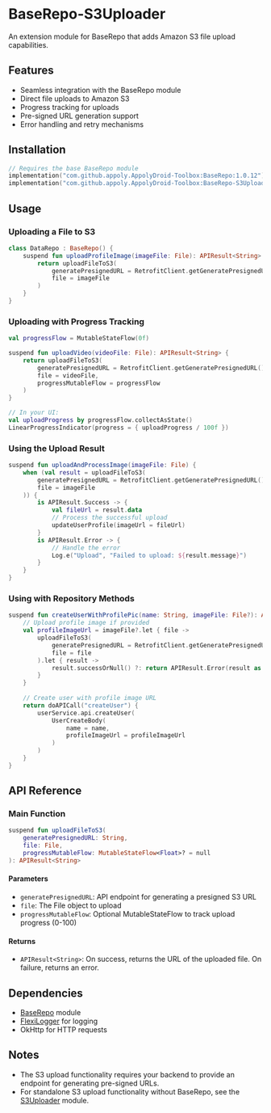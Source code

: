 # BaseRepo-S3Uploader

An extension module for BaseRepo that adds Amazon S3 file upload capabilities.

## Features

- Seamless integration with the BaseRepo module
- Direct file uploads to Amazon S3
- Progress tracking for uploads
- Pre-signed URL generation support
- Error handling and retry mechanisms

## Installation

```gradle.kts
// Requires the base BaseRepo module
implementation("com.github.appoly.AppolyDroid-Toolbox:BaseRepo:1.0.12")
implementation("com.github.appoly.AppolyDroid-Toolbox:BaseRepo-S3Uploader:1.0.12")
```

## Usage

### Uploading a File to S3

```kotlin
class DataRepo : BaseRepo() {
    suspend fun uploadProfileImage(imageFile: File): APIResult<String> {
        return uploadFileToS3(
            generatePresignedURL = RetrofitClient.getGeneratePresignedURL(),
            file = imageFile
        )
    }
}
```

### Uploading with Progress Tracking

```kotlin
val progressFlow = MutableStateFlow(0f)

suspend fun uploadVideo(videoFile: File): APIResult<String> {
    return uploadFileToS3(
        generatePresignedURL = RetrofitClient.getGeneratePresignedURL(),
        file = videoFile,
        progressMutableFlow = progressFlow
    )
}

// In your UI:
val uploadProgress by progressFlow.collectAsState()
LinearProgressIndicator(progress = { uploadProgress / 100f })
```

### Using the Upload Result

```kotlin
suspend fun uploadAndProcessImage(imageFile: File) {
    when (val result = uploadFileToS3(
        generatePresignedURL = RetrofitClient.getGeneratePresignedURL(),
        file = imageFile
    )) {
        is APIResult.Success -> {
            val fileUrl = result.data
            // Process the successful upload
            updateUserProfile(imageUrl = fileUrl)
        }
        is APIResult.Error -> {
            // Handle the error
            Log.e("Upload", "Failed to upload: ${result.message}")
        }
    }
}
```

### Using with Repository Methods

```kotlin
suspend fun createUserWithProfilePic(name: String, imageFile: File?): APIResult<UserData> {
    // Upload profile image if provided
    val profileImageUrl = imageFile?.let { file ->
        uploadFileToS3(
            generatePresignedURL = RetrofitClient.getGeneratePresignedURL(),
            file = file
        ).let { result ->
            result.successOrNull() ?: return APIResult.Error(result as APIResult.Error)
        }
    }
    
    // Create user with profile image URL
    return doAPICall("createUser") {
        userService.api.createUser(
            UserCreateBody(
                name = name,
                profileImageUrl = profileImageUrl
            )
        )
    }
}
```

## API Reference

### Main Function

```kotlin
suspend fun uploadFileToS3(
    generatePresignedURL: String,
    file: File,
    progressMutableFlow: MutableStateFlow<Float>? = null
): APIResult<String>
```

#### Parameters

- `generatePresignedURL`: API endpoint for generating a presigned S3 URL
- `file`: The File object to upload
- `progressMutableFlow`: Optional MutableStateFlow to track upload progress (0-100)

#### Returns

- `APIResult<String>`: On success, returns the URL of the uploaded file. On failure, returns an error.

## Dependencies

- [BaseRepo](../BaseRepo/README.md) module
- [FlexiLogger](https://github.com/projectdelta6/FlexiLogger) for logging
- OkHttp for HTTP requests

## Notes

- The S3 upload functionality requires your backend to provide an endpoint for generating pre-signed URLs.
- For standalone S3 upload functionality without BaseRepo, see the [S3Uploader](../S3Uploader/README.md) module.
